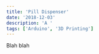 ```yaml
---
title: 'Pill Dispenser'
date: '2018-12-03'
description: 'A '
tags: ['Arduino', '3D Printing']
---
```


Blah blah
